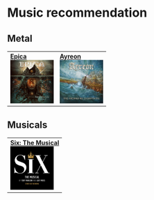 # Music recommendation

## Metal

<table style="border-collapse: collapse;">
    <tr style="border: none!important;">
        <td style="border: none!important;">
        <a href="https://music.apple.com/es/playlist/epica-essentials/pl.9d148df6086f411488d2e6d9c1d5d9f9?l=en">
            <b>Epica</b></br>
            <img style="max-width:100px; height:auto" alt="Epica, The Quantum Enigma" src="/resource/epica.jpg"/>
        </a>
        </td>
        <td style="border: none!important;">
        <a href="https://music.apple.com/es/album/the-theory-of-everything/1610320425?l=en">
            <b>Ayreon</b></br>
            <img style="max-width:100px; height:auto" alt="Ayreon, The Theory Of Everything" src="/resource/ayreon.jpg"/>
        </a>
        </td>
    </tr>
</table>

## Musicals

<table>
    <tr>
        <td style="border: none!important;">
            <a href="https://music.apple.com/es/album/six-the-musical-studio-cast-recording/1465183308?l=en">
                <b>Six: The Musical</b></br>
                <img style="max-width:100px; height:auto" alt="Six: The Musical" src="/resource/six.jpg"/>
            </a>
        </td>
    </tr>
</table>
